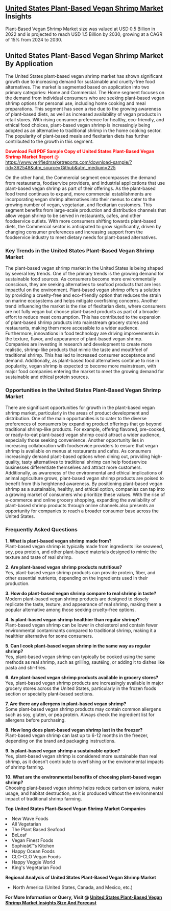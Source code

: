 <h2><a href="https://www.verifiedmarketreports.com/download-sample/?rid=362548&amp;utm_source=Github&amp;utm_medium=225" target="_blank">United States Plant-Based Vegan Shrimp Market</a> Insights</h2><p>Plant-Based Vegan Shrimp Market size was valued at USD 0.5 Billion in 2022 and is projected to reach USD 1.5 Billion by 2030, growing at a CAGR of 15% from 2024 to 2030.</p><p> <h2>United States Plant-Based Vegan Shrimp Market By Application</h2> <p>The United States plant-based vegan shrimp market has shown significant growth due to increasing demand for sustainable and cruelty-free food alternatives. The market is segmented based on application into two primary categories: Home and Commercial. The Home segment focuses on the demand from individual consumers who are seeking plant-based vegan shrimp options for personal use, including home cooking and meal preparations. This segment has seen a rise due to the growing awareness of plant-based diets, as well as increased availability of vegan products in retail stores. With rising consumer preference for healthy, eco-friendly, and ethical food choices, plant-based vegan shrimp is increasingly being adopted as an alternative to traditional shrimp in the home cooking sector. The popularity of plant-based meals and flexitarian diets has further contributed to the growth in this segment. <p><span class=""><span style="color: #ff0000;"><strong>Download Full PDF Sample Copy of United States Plant-Based Vegan Shrimp Market Report</strong> @ </span><a href="https://www.verifiedmarketreports.com/download-sample/?rid=362548&amp;utm_source=Github&amp;utm_medium=225" target="_blank">https://www.verifiedmarketreports.com/download-sample/?rid=362548&amp;utm_source=Github&amp;utm_medium=225</a></span></p> On the other hand, the Commercial segment encompasses the demand from restaurants, foodservice providers, and industrial applications that use plant-based vegan shrimp as part of their offerings. As the plant-based food trend continues to expand, more commercial establishments are incorporating vegan shrimp alternatives into their menus to cater to the growing number of vegan, vegetarian, and flexitarian customers. This segment benefits from large-scale production and distribution channels that allow vegan shrimp to be served in restaurants, cafes, and other foodservice outlets. With more consumers shifting towards plant-based diets, the Commercial sector is anticipated to grow significantly, driven by changing consumer preferences and increasing support from the foodservice industry to meet dietary needs for plant-based alternatives.</p> <h3>Key Trends in the United States Plant-Based Vegan Shrimp Market</h3> <p>The plant-based vegan shrimp market in the United States is being shaped by several key trends. One of the primary trends is the growing demand for sustainable food sources. As consumers become more environmentally conscious, they are seeking alternatives to seafood products that are less impactful on the environment. Plant-based vegan shrimp offers a solution by providing a cruelty-free and eco-friendly option that reduces the strain on marine ecosystems and helps mitigate overfishing concerns. Another trend influencing the market is the rise of flexitarian diets, where consumers are not fully vegan but choose plant-based products as part of a broader effort to reduce meat consumption. This has contributed to the expansion of plant-based shrimp products into mainstream grocery stores and restaurants, making them more accessible to a wider audience. Furthermore, innovations in food technology are driving improvements in the texture, flavor, and appearance of plant-based vegan shrimp. Companies are investing in research and development to create more realistic, shrimp-like products that mimic the taste and mouthfeel of traditional shrimp. This has led to increased consumer acceptance and demand. Additionally, as plant-based food alternatives continue to rise in popularity, vegan shrimp is expected to become more mainstream, with major food companies entering the market to meet the growing demand for sustainable and ethical protein sources.</p> <h3>Opportunities in the United States Plant-Based Vegan Shrimp Market</h3> <p>There are significant opportunities for growth in the plant-based vegan shrimp market, particularly in the areas of product development and distribution. One of the main opportunities is to cater to the diverse preferences of consumers by expanding product offerings that go beyond traditional shrimp-like products. For example, offering flavored, pre-cooked, or ready-to-eat plant-based vegan shrimp could attract a wider audience, especially those seeking convenience. Another opportunity lies in increasing collaboration with foodservice providers to ensure that vegan shrimp is available on menus at restaurants and cafes. As consumers increasingly demand plant-based options when dining out, providing high-quality, tasty alternatives to traditional shrimp can help foodservice businesses differentiate themselves and attract more customers. Additionally, as awareness of the environmental and ethical implications of animal agriculture grows, plant-based vegan shrimp products are poised to benefit from this heightened awareness. By positioning plant-based vegan shrimp as a sustainable, healthy, and ethical option, companies can tap into a growing market of consumers who prioritize these values. With the rise of e-commerce and online grocery shopping, expanding the availability of plant-based shrimp products through online channels also presents an opportunity for companies to reach a broader consumer base across the United States.</p> <h3>Frequently Asked Questions</h3> <p><b>1. What is plant-based vegan shrimp made from?</b><br>Plant-based vegan shrimp is typically made from ingredients like seaweed, soy, pea protein, and other plant-based materials designed to mimic the texture and taste of real shrimp.</p> <p><b>2. Are plant-based vegan shrimp products nutritious?</b><br>Yes, plant-based vegan shrimp products can provide protein, fiber, and other essential nutrients, depending on the ingredients used in their production.</p> <p><b>3. How do plant-based vegan shrimp compare to real shrimp in taste?</b><br>Modern plant-based vegan shrimp products are designed to closely replicate the taste, texture, and appearance of real shrimp, making them a popular alternative among those seeking cruelty-free options.</p> <p><b>4. Is plant-based vegan shrimp healthier than regular shrimp?</b><br>Plant-based vegan shrimp can be lower in cholesterol and contain fewer environmental contaminants compared to traditional shrimp, making it a healthier alternative for some consumers.</p> <p><b>5. Can I cook plant-based vegan shrimp in the same way as regular shrimp?</b><br>Yes, plant-based vegan shrimp can typically be cooked using the same methods as real shrimp, such as grilling, sautéing, or adding it to dishes like pasta and stir-fries.</p> <p><b>6. Are plant-based vegan shrimp products available in grocery stores?</b><br>Yes, plant-based vegan shrimp products are increasingly available in major grocery stores across the United States, particularly in the frozen foods section or specialty plant-based sections.</p> <p><b>7. Are there any allergens in plant-based vegan shrimp?</b><br>Some plant-based vegan shrimp products may contain common allergens such as soy, gluten, or pea protein. Always check the ingredient list for allergens before purchasing.</p> <p><b>8. How long does plant-based vegan shrimp last in the freezer?</b><br>Plant-based vegan shrimp can last up to 6-12 months in the freezer, depending on the brand and packaging instructions.</p> <p><b>9. Is plant-based vegan shrimp a sustainable option?</b><br>Yes, plant-based vegan shrimp is considered more sustainable than real shrimp, as it doesn't contribute to overfishing or the environmental impacts of shrimp farming.</p> <p><b>10. What are the environmental benefits of choosing plant-based vegan shrimp?</b><br>Choosing plant-based vegan shrimp helps reduce carbon emissions, water usage, and habitat destruction, as it is produced without the environmental impact of traditional shrimp farming.</p> </p><p><strong>Top United States Plant-Based Vegan Shrimp Market Companies</strong></p><div data-test-id=""><p><li>New Wave Foods</li><li> All Vegetarian</li><li> The Plant Based Seafood</li><li> BeLeaf</li><li> Vegan Finest Foods</li><li> Sophieâ€™s Kitchen</li><li> Happy Ocean Foods</li><li> CLO-CLO Vegan Foods</li><li> Happy Veggie World</li><li> King's Vegetarian Food</li></p><div><strong>Regional Analysis of&nbsp;United States Plant-Based Vegan Shrimp Market</strong></div><ul><li dir="ltr"><p dir="ltr">North America&nbsp;(United States, Canada, and Mexico, etc.)</p></li></ul><p><strong>For More Information or Query, Visit @&nbsp;</strong><strong><a href="https://www.verifiedmarketreports.com/product/plant-based-vegan-shrimp-market/?utm_source=Github&amp;utm_medium=225" target="_blank">United States Plant-Based Vegan Shrimp Market Insights Size And Forecast</a></strong></p></div>
